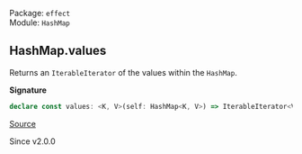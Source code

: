 Package: `effect`<br />
Module: `HashMap`<br />

## HashMap.values

Returns an `IterableIterator` of the values within the `HashMap`.

**Signature**

```ts
declare const values: <K, V>(self: HashMap<K, V>) => IterableIterator<V>
```

[Source](https://github.com/Effect-TS/effect/tree/main/packages/effect/src/HashMap.ts#L230)

Since v2.0.0